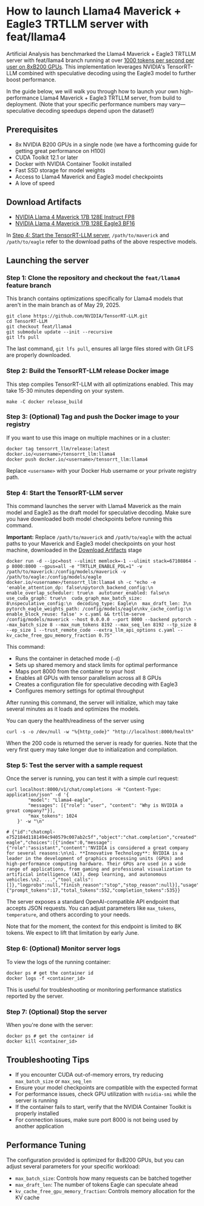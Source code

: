 # How to launch Llama4 Maverick + Eagle3 TRTLLM server with feat/llama4

Artificial Analysis has benchmarked the Llama4 Maverick + Eagle3 TRTLLM server with feat/llama4 branch running at over [1000 tokens per second per user on 8xB200 GPUs](https://developer.nvidia.com/blog/blackwell-breaks-the-1000-tps-user-barrier-with-metas-llama-4-maverick/). This implementation leverages NVIDIA's TensorRT-LLM combined with speculative decoding using the Eagle3 model to further boost performance.

In the guide below, we will walk you through how to launch your own high-performance Llama4 Maverick + Eagle3 TRTLLM server, from build to deployment.  (Note that your specific performance numbers may vary—speculative decoding speedups depend upon the dataset!)

## Prerequisites

- 8x NVIDIA B200 GPUs in a single node (we have a forthcoming guide for getting great performance on H100)
- CUDA Toolkit 12.1 or later
- Docker with NVIDIA Container Toolkit installed
- Fast SSD storage for model weights
- Access to Llama4 Maverick and Eagle3 model checkpoints
- A love of speed

## Download Artifacts

* [NVIDIA Llama 4 Maverick 17B 128E Instruct FP8](https://huggingface.co/nvidia/Llama-4-Maverick-17B-128E-Instruct-FP8)
* [NVIDIA Llama 4 Maverick 17B 128E Eagle3 BF16](https://huggingface.co/nvidia/Llama-4-Maverick-17B-128E-Eagle3)

In [Step 4: Start the TensorRT-LLM server](#step-4-start-the-tensorrt-llm-server), `/path/to/maverick` and `/path/to/eagle` refer to the download paths of the above respective models.

## Launching the server

### Step 1: Clone the repository and checkout the `feat/llama4` feature branch

This branch contains optimizations specifically for Llama4 models that aren't in the main branch as of May 29, 2025.

```
git clone https://github.com/NVIDIA/TensorRT-LLM.git
cd TensorRT-LLM
git checkout feat/llama4
git submodule update --init --recursive
git lfs pull
```

The last command, `git lfs pull`, ensures all large files stored with Git LFS are properly downloaded.

### Step 2: Build the TensorRT-LLM release Docker image

This step compiles TensorRT-LLM with all optimizations enabled. This may take 15-30 minutes depending on your system.

```
make -C docker release_build
```

### Step 3: (Optional) Tag and push the Docker image to your registry

If you want to use this image on multiple machines or in a cluster:

```
docker tag tensorrt_llm/release:latest docker.io/<username>/tensorrt_llm:llama4
docker push docker.io/<username>/tensorrt_llm:llama4
```

Replace `<username>` with your Docker Hub username or your private registry path.

### Step 4: Start the TensorRT-LLM server

This command launches the server with Llama4 Maverick as the main model and Eagle3 as the draft model for speculative decoding. Make sure you have downloaded both model checkpoints before running this command.

**Important:** Replace `/path/to/maverick` and `/path/to/eagle` with the actual paths to your Maverick and Eagle3 model checkpoints on your host machine, downloaded in the [Download Artifacts](#download-artifacts) stage

```
docker run -d --ipc=host --ulimit memlock=-1 --ulimit stack=67108864 -p 8000:8000 --gpus=all -e "TRTLLM_ENABLE_PDL=1" -v /path/to/maverick:/config/models/maverick -v /path/to/eagle:/config/models/eagle docker.io/<username>/tensorrt_llm:llama4 sh -c "echo -e 'enable_attention_dp: false\npytorch_backend_config:\n  enable_overlap_scheduler: true\n  autotuner_enabled: false\n  use_cuda_graph: true\n  cuda_graph_max_batch_size: 8\nspeculative_config:\n  decoding_type: Eagle\n  max_draft_len: 3\n  pytorch_eagle_weights_path: /config/models/eagle\nkv_cache_config:\n  enable_block_reuse: false' > c.yaml && trtllm-serve /config/models/maverick --host 0.0.0.0 --port 8000 --backend pytorch --max_batch_size 8 --max_num_tokens 8192 --max_seq_len 8192 --tp_size 8 --ep_size 1 --trust_remote_code --extra_llm_api_options c.yaml --kv_cache_free_gpu_memory_fraction 0.75"
```

This command:
- Runs the container in detached mode (`-d`)
- Sets up shared memory and stack limits for optimal performance
- Maps port 8000 from the container to your host
- Enables all GPUs with tensor parallelism across all 8 GPUs
- Creates a configuration file for speculative decoding with Eagle3
- Configures memory settings for optimal throughput

After running this command, the server will initialize, which may take several minutes as it loads and optimizes the models.

You can query the health/readiness of the server using
```
curl -s -o /dev/null -w "%{http_code}" "http://localhost:8000/health"
```

When the 200 code is returned the server is ready for queries.  Note that the very first query may take longer due to initialization and compilation.

### Step 5: Test the server with a sample request

Once the server is running, you can test it with a simple curl request:

```
curl localhost:8000/v1/chat/completions -H "Content-Type: application/json" -d '{
        "model": "Llama4-eagle",
        "messages": [{"role": "user", "content": "Why is NVIDIA a great company?"}],
        "max_tokens": 1024
    }' -w "\n"

# {"id":"chatcmpl-e752184d1181494c940579c007ab2c5f","object":"chat.completion","created":1748018634,"model":"Llama4-eagle","choices":[{"index":0,"message":{"role":"assistant","content":"NVIDIA is considered a great company for several reasons:\n\n1. **Innovative Technology**: NVIDIA is a leader in the development of graphics processing units (GPUs) and high-performance computing hardware. Their GPUs are used in a wide range of applications, from gaming and professional visualization to artificial intelligence (AI), deep learning, and autonomous vehicles.\n2. ...","tool_calls":[]},"logprobs":null,"finish_reason":"stop","stop_reason":null}],"usage":{"prompt_tokens":17,"total_tokens":552,"completion_tokens":535}}
```

The server exposes a standard OpenAI-compatible API endpoint that accepts JSON requests. You can adjust parameters like `max_tokens`, `temperature`, and others according to your needs.

Note that for the moment, the context for this endpoint is limited to 8K tokens. We expect to lift that limitation by early June.

### Step 6: (Optional) Monitor server logs

To view the logs of the running container:

```
docker ps # get the container id
docker logs -f <container_id>
```

This is useful for troubleshooting or monitoring performance statistics reported by the server.

### Step 7: (Optional) Stop the server

When you're done with the server:

```
docker ps # get the container id
docker kill <container_id>
```

## Troubleshooting Tips

- If you encounter CUDA out-of-memory errors, try reducing `max_batch_size` or `max_seq_len`
- Ensure your model checkpoints are compatible with the expected format
- For performance issues, check GPU utilization with `nvidia-smi` while the server is running
- If the container fails to start, verify that the NVIDIA Container Toolkit is properly installed
- For connection issues, make sure port 8000 is not being used by another application

## Performance Tuning

The configuration provided is optimized for 8xB200 GPUs, but you can adjust several parameters for your specific workload:

- `max_batch_size`: Controls how many requests can be batched together
- `max_draft_len`: The number of tokens Eagle can speculate ahead
- `kv_cache_free_gpu_memory_fraction`: Controls memory allocation for the KV cache
